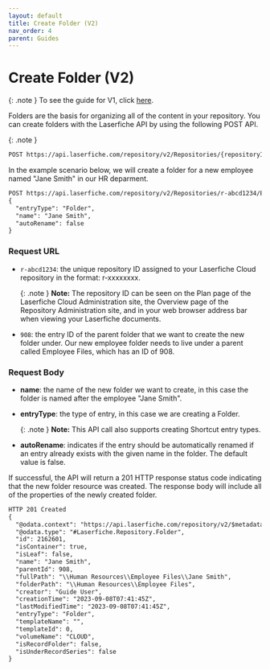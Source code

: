 ```yaml
---
layout: default
title: Create Folder (V2)
nav_order: 4
parent: Guides
---
```

<!--Copyright (c) Laserfiche.
Licensed under the MIT License. See LICENSE in the project root for license information.-->




# Create Folder (V2)

{: .note }
To see the guide for V1, click [here](../guide_creating-folders.html).


Folders are the basis for organizing all of the content in your repository. You can create folders with the Laserfiche API by using the following POST API.

{: .note }
```xml
POST https://api.laserfiche.com/repository/v2/Repositories/{repositoryId}/Entries/{entryId}/Folder/Children
```


In the example scenario below, we will create a folder for a new employee named "Jane Smith" in our HR deparment.

```xml
POST https://api.laserfiche.com/repository/v2/Repositories/r-abcd1234/Entries/908/Folder/Children
{
  "entryType": "Folder",
  "name": "Jane Smith",
  "autoRename": false
}
```

### Request URL

  - `r-abcd1234`: the unique repository ID assigned to your Laserfiche Cloud repository in the format: r-xxxxxxxx.

    {: .note }
    **Note:** The repository ID can be seen on the Plan page of the Laserfiche Cloud Administration site, the Overview page of the Repository Administration site, and in your web browser address bar when viewing your Laserfiche documents.

  - `908`: the entry ID of the parent folder that we want to create the new folder under. Our new employee folder needs to live under a parent called Employee Files, which has an ID of 908.

### Request Body

  - **name**: the name of the new folder we want to create, in this case the folder is named after the employee "Jane Smith".
  - **entryType**: the type of entry, in this case we are creating a Folder.

    {: .note }
    **Note:** This API call also supports creating Shortcut entry types.
    
  - **autoRename**: indicates if the entry should be automatically renamed if an entry already exists with the given name in the folder. The default value is false.



If successful, the API will return a 201 HTTP response status code indicating that the new folder resource was created. The response body will include all of the properties of the newly created folder.

```xml
HTTP 201 Created
{
  "@odata.context": "https://api.laserfiche.com/repository/v2/$metadata#Collection(Laserfiche.Repository.Entry)",
  "@odata.type": "#Laserfiche.Repository.Folder",
  "id": 2162601,
  "isContainer": true,
  "isLeaf": false,
  "name": "Jane Smith",
  "parentId": 908,
  "fullPath": "\\Human Resources\\Employee Files\\Jane Smith",
  "folderPath": "\\Human Resources\\Employee Files",
  "creator": "Guide User",
  "creationTime": "2023-09-08T07:41:45Z",
  "lastModifiedTime": "2023-09-08T07:41:45Z",
  "entryType": "Folder",
  "templateName": "",
  "templateId": 0,
  "volumeName": "CLOUD",
  "isRecordFolder": false,
  "isUnderRecordSeries": false
}
```
